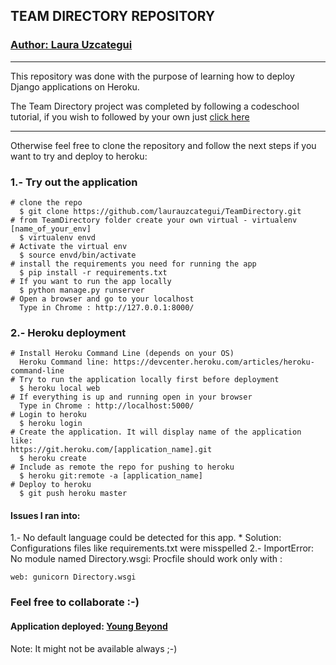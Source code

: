 ## TEAM DIRECTORY REPOSITORY

### [Author: Laura Uzcategui](www.github.com/laurauzcategui)

**************

This repository was done with the purpose of learning how to deploy Django applications on Heroku.

The Team Directory project was completed by following a codeschool tutorial, if you wish to followed by your own just [click here](https://www.codeschool.com/screencasts/build-a-team-directory-app-with-django)
*******

Otherwise feel free to clone the repository and follow the next steps if you want to try and deploy to heroku:

### 1.- Try out the application
```
# clone the repo
  $ git clone https://github.com/laurauzcategui/TeamDirectory.git
# from TeamDirectory folder create your own virtual - virtualenv [name_of_your_env]
  $ virtualenv envd
# Activate the virtual env
  $ source envd/bin/activate
# install the requirements you need for running the app
  $ pip install -r requirements.txt
# If you want to run the app locally
  $ python manage.py runserver
# Open a browser and go to your localhost  
  Type in Chrome : http://127.0.0.1:8000/
```
### 2.- Heroku deployment
```
# Install Heroku Command Line (depends on your OS)
  Heroku Command line: https://devcenter.heroku.com/articles/heroku-command-line
# Try to run the application locally first before deployment
  $ heroku local web
# If everything is up and running open in your browser
  Type in Chrome : http://localhost:5000/
# Login to heroku
  $ heroku login
# Create the application. It will display name of the application like:
https://git.heroku.com/[application_name].git
  $ heroku create
# Include as remote the repo for pushing to heroku
  $ heroku git:remote -a [application_name]
# Deploy to heroku
  $ git push heroku master
```
#### Issues I ran into:
  1.- No default language could be detected for this app.
    * Solution: Configurations files like requirements.txt were misspelled
  2.- ImportError: No module named Directory.wsgi: Procfile should work only with :
  ```
  web: gunicorn Directory.wsgi
  ```

### Feel free to collaborate :-)

#### Application deployed: [Young Beyond](https://young-beyond-42225.herokuapp.com/) 
Note: It might not be available always ;-)
